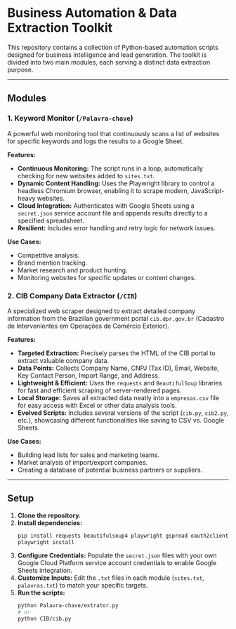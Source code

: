 # Business Automation & Data Extraction Toolkit

This repository contains a collection of Python-based automation scripts designed for business intelligence and lead generation. The toolkit is divided into two main modules, each serving a distinct data extraction purpose.

---

## Modules

### 1. Keyword Monitor (`/Palavra-chave`)

A powerful web monitoring tool that continuously scans a list of websites for specific keywords and logs the results to a Google Sheet.

**Features:**
- **Continuous Monitoring:** The script runs in a loop, automatically checking for new websites added to `sites.txt`.
- **Dynamic Content Handling:** Uses the Playwright library to control a headless Chromium browser, enabling it to scrape modern, JavaScript-heavy websites.
- **Cloud Integration:** Authenticates with Google Sheets using a `secret.json` service account file and appends results directly to a specified spreadsheet.
- **Resilient:** Includes error handling and retry logic for network issues.

**Use Cases:**
- Competitive analysis.
- Brand mention tracking.
- Market research and product hunting.
- Monitoring websites for specific updates or content changes.

### 2. CIB Company Data Extractor (`/CIB`)

A specialized web scraper designed to extract detailed company information from the Brazilian government portal `cib.dpr.gov.br` (Cadastro de Intervenientes em Operações de Comércio Exterior).

**Features:**
- **Targeted Extraction:** Precisely parses the HTML of the CIB portal to extract valuable company data.
- **Data Points:** Collects Company Name, CNPJ (Tax ID), Email, Website, Key Contact Person, Import Range, and Address.
- **Lightweight & Efficient:** Uses the `requests` and `BeautifulSoup` libraries for fast and efficient scraping of server-rendered pages.
- **Local Storage:** Saves all extracted data neatly into a `empresas.csv` file for easy access with Excel or other data analysis tools.
- **Evolved Scripts:** Includes several versions of the script (`cib.py`, `cib2.py`, etc.), showcasing different functionalities like saving to CSV vs. Google Sheets.

**Use Cases:**
- Building lead lists for sales and marketing teams.
- Market analysis of import/export companies.
- Creating a database of potential business partners or suppliers.

---

## Setup

1.  **Clone the repository.**
2.  **Install dependencies:**
    ```bash
    pip install requests beautifulsoup4 playwright gspread oauth2client google-api-python-client colorama
    playwright install
    ```
3.  **Configure Credentials:** Populate the `secret.json` files with your own Google Cloud Platform service account credentials to enable Google Sheets integration.
4.  **Customize Inputs:** Edit the `.txt` files in each module (`sites.txt`, `palavras.txt`) to match your specific targets.
5.  **Run the scripts:**
    ```bash
    python Palavra-chave/extrator.py
    # or
    python CIB/cib.py
    ```